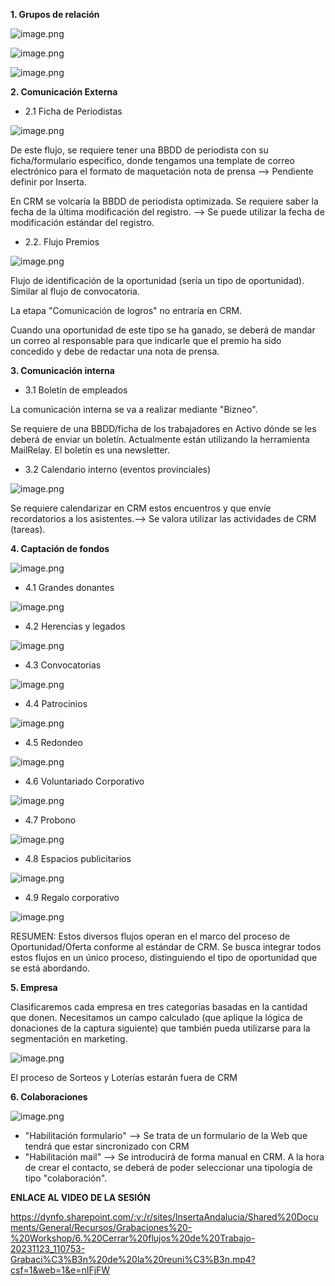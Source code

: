 **1. Grupos de relación**

![image.png](/.attachments/image-a74b9c8e-35da-4873-8bcd-f0367f5ba3e8.png)

![image.png](/.attachments/image-88d0f834-9e79-4088-a927-af900a9655f6.png)

![image.png](/.attachments/image-38385059-088b-4b35-a9cb-7f58dea699a1.png)

**2. Comunicación Externa**

- 2.1 Ficha de Periodistas

![image.png](/.attachments/image-95171984-8e82-4e44-8637-94bd37112535.png)

De este flujo, se requiere tener una BBDD de periodista con su ficha/formulario especifico, donde tengamos una template de correo electrónico para el formato de maquetación nota de prensa --> Pendiente definir por Inserta.

En CRM se volcaría la BBDD de periodista optimizada. Se requiere saber la fecha de la última modificación del registro. --> Se puede utilizar la fecha de modificación estándar del registro.

- 2.2. Flujo Premios

![image.png](/.attachments/image-fbdc614d-7a99-48b7-a6d4-8587e8dcabb2.png)

Flujo de identificación de la oportunidad (sería un tipo de oportunidad). Similar al flujo de convocatoria.

La etapa "Comunicación de logros" no entraría en CRM. 

Cuando una oportunidad de este tipo se ha ganado, se deberá de mandar un correo al responsable para que indicarle que el premio ha sido concedido y debe de redactar una nota de prensa.


**3. Comunicación interna**

- 3.1 Boletín de empleados

La comunicación interna se va a realizar mediante "Bizneo".

Se requiere de una BBDD/ficha de los trabajadores en Activo dónde se les deberá de enviar un boletín. Actualmente están utilizando la herramienta MailRelay.
El boletín es una newsletter.

- 3.2 Calendario interno (eventos provinciales)

![image.png](/.attachments/image-85d2cdd5-8e18-4c86-b0b3-8adc28991f9b.png)

Se requiere calendarizar en CRM estos encuentros y que envíe recordatorios a los asistentes.--> Se valora utilizar las actividades de CRM (tareas).


**4. Captación de fondos**

![image.png](/.attachments/image-ca8e548f-9a15-4187-b7ff-0794db0c7da5.png)

- 4.1 Grandes donantes

![image.png](/.attachments/image-1f1e8a96-51f3-44ff-bc6b-5818b2f82fc5.png)

- 4.2 Herencias y legados

![image.png](/.attachments/image-15c5b2a2-bd60-4547-b0d7-22afd3668e2f.png)

- 4.3 Convocatorias

![image.png](/.attachments/image-c6778911-0627-4d8a-be73-75d50ec7d217.png)

- 4.4 Patrocinios

![image.png](/.attachments/image-2e710037-ffcf-44a6-972e-c22ad534ce6e.png)

- 4.5 Redondeo

![image.png](/.attachments/image-e34b6e06-f70b-458a-9246-ada997d98e82.png)

-  4.6 Voluntariado Corporativo

![image.png](/.attachments/image-341e0766-8664-45ed-83b9-a58b01300e90.png)

- 4.7 Probono

![image.png](/.attachments/image-27d7fecc-333b-4bea-a92a-9518ce428a98.png)

- 4.8 Espacios publicitarios

![image.png](/.attachments/image-dde7879a-3042-4c11-9994-7c299127fb8b.png)

- 4.9 Regalo corporativo

![image.png](/.attachments/image-8ec18e77-3b2c-4148-9cfa-c3f68eb8ce59.png)

RESUMEN: Estos diversos flujos operan en el marco del proceso de Oportunidad/Oferta conforme al estándar de CRM. Se busca integrar todos estos flujos en un único proceso, distinguiendo el tipo de oportunidad que se está abordando.


**5. Empresa**

Clasificaremos cada empresa en tres categorías basadas en la cantidad que donen. Necesitamos un campo calculado (que aplique la lógica de donaciones de la captura siguiente) que también pueda utilizarse para la segmentación en marketing.

![image.png](/.attachments/image-d673c0ca-f3c4-456b-849c-c705cf0e4a3b.png)

El proceso de Sorteos y Loterías estarán fuera de CRM


**6. Colaboraciones**

![image.png](/.attachments/image-4ad38077-a9ba-49c1-97d4-b1624873190d.png)

- "Habilitación formulario" --> Se trata de un formulario de la Web que tendrá que estar sincronizado con CRM 
- "Habilitación mail" --> Se introducirá de forma manual en CRM. A la hora de crear el contacto, se deberá de poder seleccionar una tipología de tipo "colaboración".

**ENLACE AL VIDEO DE LA SESIÓN**

https://dynfo.sharepoint.com/:v:/r/sites/InsertaAndalucia/Shared%20Documents/General/Recursos/Grabaciones%20-%20Workshop/6.%20Cerrar%20flujos%20de%20Trabajo-20231123_110753-Grabaci%C3%B3n%20de%20la%20reuni%C3%B3n.mp4?csf=1&web=1&e=nIFjFW